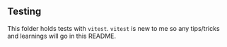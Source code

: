 ## Testing
This folder holds tests with `vitest`. `vitest` is new to me so any tips/tricks and learnings will go in this README. 
